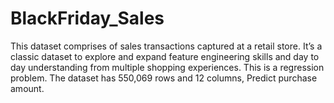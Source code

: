 # BlackFriday_Sales
This dataset comprises of sales transactions captured at a retail store. It’s a classic dataset to explore and expand feature engineering skills and day to day understanding from multiple shopping experiences. This is a regression problem. The dataset has 550,069 rows and 12 columns,
Predict purchase amount.

